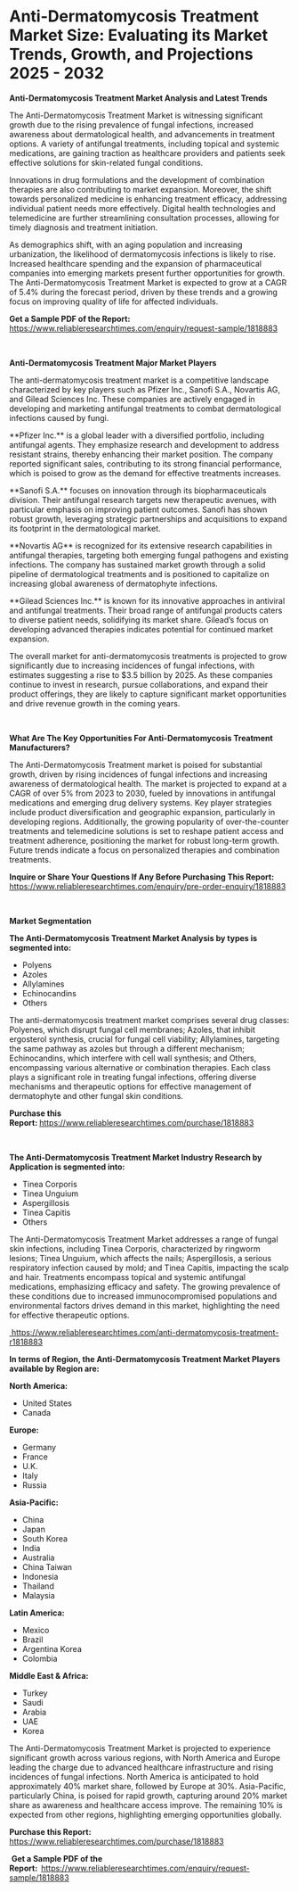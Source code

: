 <p><h1>Anti-Dermatomycosis Treatment Market Size: Evaluating its Market Trends, Growth, and Projections 2025 - 2032</h1></p><p><strong>Anti-Dermatomycosis Treatment Market Analysis and Latest Trends</strong></p>
<p><p>The Anti-Dermatomycosis Treatment Market is witnessing significant growth due to the rising prevalence of fungal infections, increased awareness about dermatological health, and advancements in treatment options. A variety of antifungal treatments, including topical and systemic medications, are gaining traction as healthcare providers and patients seek effective solutions for skin-related fungal conditions. </p><p>Innovations in drug formulations and the development of combination therapies are also contributing to market expansion. Moreover, the shift towards personalized medicine is enhancing treatment efficacy, addressing individual patient needs more effectively. Digital health technologies and telemedicine are further streamlining consultation processes, allowing for timely diagnosis and treatment initiation. </p><p>As demographics shift, with an aging population and increasing urbanization, the likelihood of dermatomycosis infections is likely to rise. Increased healthcare spending and the expansion of pharmaceutical companies into emerging markets present further opportunities for growth. The Anti-Dermatomycosis Treatment Market is expected to grow at a CAGR of 5.4% during the forecast period, driven by these trends and a growing focus on improving quality of life for affected individuals.</p></p>
<p><strong>Get a Sample PDF of the Report:&nbsp;</strong> <a href="https://www.reliableresearchtimes.com/enquiry/request-sample/1818883?utm_campaign=2719&utm_medium=2&utm_source=Github&utm_content=ia&utm_term=14042025&utm_id=anti-dermatomycosis-treatment">https://www.reliableresearchtimes.com/enquiry/request-sample/1818883</a></p>
<p>&nbsp;</p>
<p><strong>Anti-Dermatomycosis Treatment Major Market Players</strong></p>
<p><p>The anti-dermatomycosis treatment market is a competitive landscape characterized by key players such as Pfizer Inc., Sanofi S.A., Novartis AG, and Gilead Sciences Inc. These companies are actively engaged in developing and marketing antifungal treatments to combat dermatological infections caused by fungi.</p><p>**Pfizer Inc.** is a global leader with a diversified portfolio, including antifungal agents. They emphasize research and development to address resistant strains, thereby enhancing their market position. The company reported significant sales, contributing to its strong financial performance, which is poised to grow as the demand for effective treatments increases.</p><p>**Sanofi S.A.** focuses on innovation through its biopharmaceuticals division. Their antifungal research targets new therapeutic avenues, with particular emphasis on improving patient outcomes. Sanofi has shown robust growth, leveraging strategic partnerships and acquisitions to expand its footprint in the dermatological market.</p><p>**Novartis AG** is recognized for its extensive research capabilities in antifungal therapies, targeting both emerging fungal pathogens and existing infections. The company has sustained market growth through a solid pipeline of dermatological treatments and is positioned to capitalize on increasing global awareness of dermatophyte infections.</p><p>**Gilead Sciences Inc.** is known for its innovative approaches in antiviral and antifungal treatments. Their broad range of antifungal products caters to diverse patient needs, solidifying its market share. Gilead’s focus on developing advanced therapies indicates potential for continued market expansion.</p><p>The overall market for anti-dermatomycosis treatments is projected to grow significantly due to increasing incidences of fungal infections, with estimates suggesting a rise to $3.5 billion by 2025. As these companies continue to invest in research, pursue collaborations, and expand their product offerings, they are likely to capture significant market opportunities and drive revenue growth in the coming years.</p></p>
<p>&nbsp;</p>
<p><strong>What Are The Key Opportunities For Anti-Dermatomycosis Treatment Manufacturers?</strong></p>
<p><p>The Anti-Dermatomycosis Treatment market is poised for substantial growth, driven by rising incidences of fungal infections and increasing awareness of dermatological health. The market is projected to expand at a CAGR of over 5% from 2023 to 2030, fueled by innovations in antifungal medications and emerging drug delivery systems. Key player strategies include product diversification and geographic expansion, particularly in developing regions. Additionally, the growing popularity of over-the-counter treatments and telemedicine solutions is set to reshape patient access and treatment adherence, positioning the market for robust long-term growth. Future trends indicate a focus on personalized therapies and combination treatments.</p></p>
<p><strong>Inquire or Share Your Questions If Any Before Purchasing This Report:</strong> <a href="https://www.reliableresearchtimes.com/enquiry/pre-order-enquiry/1818883?utm_campaign=2719&utm_medium=2&utm_source=Github&utm_content=ia&utm_term=14042025&utm_id=anti-dermatomycosis-treatment">https://www.reliableresearchtimes.com/enquiry/pre-order-enquiry/1818883</a></p>
<p>&nbsp;</p>
<p><strong>Market Segmentation</strong></p>
<p><strong>The Anti-Dermatomycosis Treatment Market Analysis by types is segmented into:</strong></p>
<p><ul><li>Polyens</li><li>Azoles</li><li>Allylamines</li><li>Echinocandins</li><li>Others</li></ul></p>
<p><p>The anti-dermatomycosis treatment market comprises several drug classes: Polyenes, which disrupt fungal cell membranes; Azoles, that inhibit ergosterol synthesis, crucial for fungal cell viability; Allylamines, targeting the same pathway as azoles but through a different mechanism; Echinocandins, which interfere with cell wall synthesis; and Others, encompassing various alternative or combination therapies. Each class plays a significant role in treating fungal infections, offering diverse mechanisms and therapeutic options for effective management of dermatophyte and other fungal skin conditions.</p></p>
<p><strong>Purchase this Report:&nbsp;</strong><a href="https://www.reliableresearchtimes.com/purchase/1818883?utm_campaign=2719&utm_medium=2&utm_source=Github&utm_content=ia&utm_term=14042025&utm_id=anti-dermatomycosis-treatment">https://www.reliableresearchtimes.com/purchase/1818883</a></p>
<p>&nbsp;</p>
<p><strong>The Anti-Dermatomycosis Treatment Market Industry Research by Application is segmented into:</strong></p>
<p><ul><li>Tinea Corporis</li><li>Tinea Unguium</li><li>Aspergillosis</li><li>Tinea Capitis</li><li>Others</li></ul></p>
<p><p>The Anti-Dermatomycosis Treatment Market addresses a range of fungal skin infections, including Tinea Corporis, characterized by ringworm lesions; Tinea Unguium, which affects the nails; Aspergillosis, a serious respiratory infection caused by mold; and Tinea Capitis, impacting the scalp and hair. Treatments encompass topical and systemic antifungal medications, emphasizing efficacy and safety. The growing prevalence of these conditions due to increased immunocompromised populations and environmental factors drives demand in this market, highlighting the need for effective therapeutic options.</p></p>
<p><a href="https://www.reliableresearchtimes.com/anti-dermatomycosis-treatment-r1818883?utm_campaign=2719&utm_medium=2&utm_source=Github&utm_content=ia&utm_term=14042025&utm_id=anti-dermatomycosis-treatment">&nbsp;https://www.reliableresearchtimes.com/anti-dermatomycosis-treatment-r1818883</a></p>
<p><strong>In terms of Region, the Anti-Dermatomycosis Treatment Market Players available by Region are:</strong></p>
<p>
    <p> <strong> North America: </strong>
        <ul>
            <li>United States</li>
            <li>Canada</li>
        </ul>
        </p> 
    <p> <strong> Europe: </strong>
        <ul>
            <li>Germany</li>
            <li>France</li>
            <li>U.K.</li>
            <li>Italy</li>
            <li>Russia</li>
        </ul>
        </p> 
    <p> <strong> Asia-Pacific: </strong>
        <ul>
            <li>China</li>
            <li>Japan</li>
            <li>South Korea</li>
            <li>India</li>
            <li>Australia</li>
            <li>China Taiwan</li>
            <li>Indonesia</li>
            <li>Thailand</li>
            <li>Malaysia</li>
        </ul>
        </p> 
    <p> <strong> Latin America: </strong>
        <ul>
            <li>Mexico</li>
            <li>Brazil</li>
            <li>Argentina Korea</li>
            <li>Colombia</li>
        </ul>
        </p> 
    <p> <strong> Middle East & Africa: </strong>
        <ul>
            <li>Turkey</li>
            <li>Saudi</li>
            <li>Arabia</li>
            <li>UAE</li>
            <li>Korea</li>
        </ul>
    </p>
    </p>
<p><p>The Anti-Dermatomycosis Treatment Market is projected to experience significant growth across various regions, with North America and Europe leading the charge due to advanced healthcare infrastructure and rising incidences of fungal infections. North America is anticipated to hold approximately 40% market share, followed by Europe at 30%. Asia-Pacific, particularly China, is poised for rapid growth, capturing around 20% market share as awareness and healthcare access improve. The remaining 10% is expected from other regions, highlighting emerging opportunities globally.</p></p>
<p><strong>Purchase this Report: </strong><a href="https://www.reliableresearchtimes.com/purchase/1818883?utm_campaign=2719&utm_medium=2&utm_source=Github&utm_content=ia&utm_term=14042025&utm_id=anti-dermatomycosis-treatment">https://www.reliableresearchtimes.com/purchase/1818883</a></p>
<p>&nbsp;<strong>Get a Sample PDF of the Report:&nbsp;&nbsp;</strong><a href="https://www.reliableresearchtimes.com/enquiry/request-sample/1818883?utm_campaign=2719&utm_medium=2&utm_source=Github&utm_content=ia&utm_term=14042025&utm_id=anti-dermatomycosis-treatment">https://www.reliableresearchtimes.com/enquiry/request-sample/1818883</a></p>
<p><strong></strong></p>
<p><p></p><p></p><p></p></p>